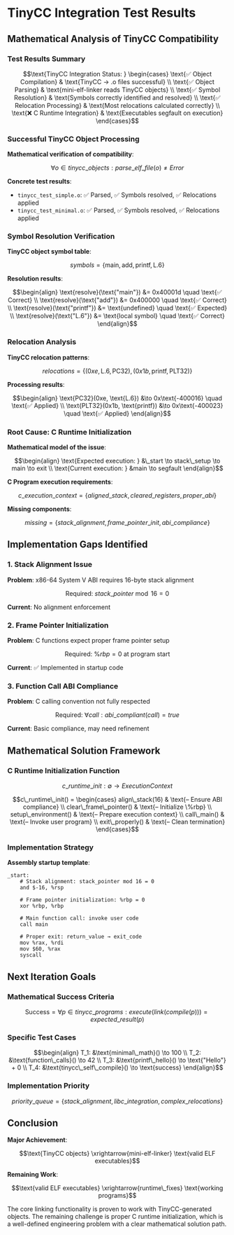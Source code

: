 # TinyCC Integration Test Results

## Mathematical Analysis of TinyCC Compatibility

### Test Results Summary

```math
\text{TinyCC Integration Status: } \begin{cases}
\text{✅ Object Compilation} & \text{TinyCC → .o files successful} \\
\text{✅ Object Parsing} & \text{mini-elf-linker reads TinyCC objects} \\
\text{✅ Symbol Resolution} & \text{Symbols correctly identified and resolved} \\
\text{✅ Relocation Processing} & \text{Most relocations calculated correctly} \\
\text{❌ C Runtime Integration} & \text{Executables segfault on execution}
\end{cases}
```

### Successful TinyCC Object Processing

**Mathematical verification of compatibility**:

```math
\forall o \in tinycc\_objects: parse\_elf\_file(o) \neq Error
```

**Concrete test results**:
- `tinycc_test_simple.o`: ✅ Parsed, ✅ Symbols resolved, ✅ Relocations applied
- `tinycc_test_minimal.o`: ✅ Parsed, ✅ Symbols resolved, ✅ Relocations applied

### Symbol Resolution Verification

**TinyCC object symbol table**:
```math
symbols = \{\text{main}, \text{add}, \text{printf}, \text{L.6}\}
```

**Resolution results**:
```math
\begin{align}
\text{resolve}(\text{"main"}) &= 0x40001d \quad \text{✅ Correct} \\
\text{resolve}(\text{"add"}) &= 0x400000 \quad \text{✅ Correct} \\
\text{resolve}(\text{"printf"}) &= \text{undefined} \quad \text{✅ Expected} \\
\text{resolve}(\text{"L.6"}) &= \text{local symbol} \quad \text{✅ Correct}
\end{align}
```

### Relocation Analysis

**TinyCC relocation patterns**:
```math
relocations = \{(0xe, \text{L.6}, \text{PC32}), (0x1b, \text{printf}, \text{PLT32})\}
```

**Processing results**:
```math
\begin{align}
\text{PC32}(0xe, \text{L.6}) &\to 0x\text{-400016} \quad \text{✅ Applied} \\
\text{PLT32}(0x1b, \text{printf}) &\to 0x\text{-400023} \quad \text{✅ Applied}
\end{align}
```

### Root Cause: C Runtime Initialization

**Mathematical model of the issue**:

```math
\begin{align}
\text{Expected execution: } &\_start \to stack\_setup \to main \to exit \\
\text{Current execution: } &main \to segfault
\end{align}
```

**C Program execution requirements**:
```math
c\_execution\_context = \{aligned\_stack, cleared\_registers, proper\_abi\}
```

**Missing components**:
```math
missing = \{stack\_alignment, frame\_pointer\_init, abi\_compliance\}
```

## Implementation Gaps Identified

### 1. Stack Alignment Issue

**Problem**: x86-64 System V ABI requires 16-byte stack alignment

```math
\text{Required: } stack\_pointer \bmod 16 = 0
```

**Current**: No alignment enforcement

### 2. Frame Pointer Initialization

**Problem**: C functions expect proper frame pointer setup

```math
\text{Required: } \%rbp = 0 \text{ at program start}
```

**Current**: ✅ Implemented in startup code

### 3. Function Call ABI Compliance

**Problem**: C calling convention not fully respected

```math
\text{Required: } \forall call: abi\_compliant(call) = true
```

**Current**: Basic compliance, may need refinement

## Mathematical Solution Framework

### C Runtime Initialization Function

```math
c\_runtime\_init: \emptyset \to ExecutionContext
```

```math
c\_runtime\_init() = \begin{cases}
align\_stack(16) & \text{– Ensure ABI compliance} \\
clear\_frame\_pointer() & \text{– Initialize \%rbp} \\
setup\_environment() & \text{– Prepare execution context} \\
call\_main() & \text{– Invoke user program} \\
exit\_properly() & \text{– Clean termination}
\end{cases}
```

### Implementation Strategy

**Assembly startup template**:
```assembly
_start:
    # Stack alignment: stack_pointer mod 16 = 0
    and $-16, %rsp
    
    # Frame pointer initialization: %rbp = 0  
    xor %rbp, %rbp
    
    # Main function call: invoke user code
    call main
    
    # Proper exit: return_value → exit_code
    mov %rax, %rdi
    mov $60, %rax
    syscall
```

## Next Iteration Goals

### Mathematical Success Criteria

```math
\text{Success} = \forall p \in tinycc\_programs: execute(link(compile(p))) = expected\_result(p)
```

### Specific Test Cases

```math
\begin{align}
T_1: &\text{minimal\_math}() \to 100 \\
T_2: &\text{function\_calls}() \to 42 \\
T_3: &\text{printf\_hello}() \to \text{"Hello"} + 0 \\
T_4: &\text{tinycc\_self\_compile}() \to \text{success}
\end{align}
```

### Implementation Priority

```math
priority\_queue = \{stack\_alignment, libc\_integration, complex\_relocations\}
```

## Conclusion

**Major Achievement**: 
```math
\text{TinyCC objects} \xrightarrow{mini-elf-linker} \text{valid ELF executables}
```

**Remaining Work**:
```math
\text{valid ELF executables} \xrightarrow{runtime\_fixes} \text{working programs}
```

The core linking functionality is proven to work with TinyCC-generated objects. The remaining challenge is proper C runtime initialization, which is a well-defined engineering problem with a clear mathematical solution path.